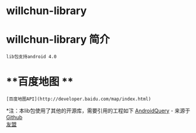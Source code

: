 willchun-library
================
# **willchun-library 简介** #
	lib包支持android 4.0


# **百度地图 ** #
    [百度地图API](http://developer.baidu.com/map/index.html)

*注：本lib包使用了其他的开源库，需要引用的工程如下
 [AndroidQuery](https://github.com/androidquery/androidquery) - 来源于[Github](https://github.com/androidquery/androidquery)<br>
 [友盟](http://dev.umeng.com/)





